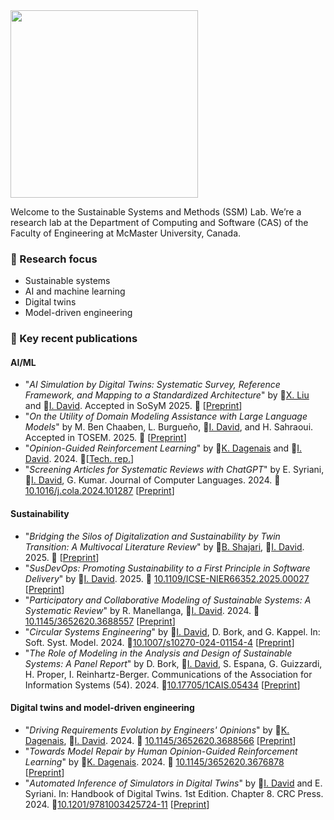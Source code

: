 <img src="https://istvandavid.com/wp-content/uploads/2023/11/ssm-full-768x126.png" width="300"/>

Welcome to the Sustainable Systems and Methods (SSM) Lab. We’re a research lab at the Department of Computing and Software (CAS) of the Faculty of Engineering at McMaster University, Canada.

### :telescope: Research focus
- Sustainable systems
- AI and machine learning
- Digital twins
- Model-driven engineering

### :page_with_curl: Key recent publications
#### AI/ML
- "_AI Simulation by Digital Twins: Systematic Survey, Reference Framework, and Mapping to a Standardized Architecture_" by :bust_in_silhouette:[X. Liu](https://xiaoranliu.com/) and :bust_in_silhouette:[I. David](https://istvandavid.com/). Accepted in SoSyM 2025. :page_facing_up: [[Preprint](https://arxiv.org/abs/2506.06580)]
- "_On the Utility of Domain Modeling Assistance with Large Language Models_" by M. Ben Chaaben, L. Burgueño, :bust_in_silhouette:[I. David](https://istvandavid.com/), and H. Sahraoui. Accepted in TOSEM. 2025. :page_facing_up: [[Preprint](https://arxiv.org/abs/2410.12577)]
- "_Opinion-Guided Reinforcement Learning_" by :bust_in_silhouette:[K. Dagenais](https://kyannadagenais.ca/) and :bust_in_silhouette:[I. David](https://istvandavid.com/). 2024. :page_facing_up:[[Tech. rep.](https://arxiv.org/abs/2405.17287)]
- "_Screening Articles for Systematic Reviews with ChatGPT_" by E. Syriani, :bust_in_silhouette:[I. David](https://istvandavid.com/), G. Kumar. Journal of Computer Languages. 2024. :page_facing_up:[10.1016/j.cola.2024.101287](https://doi.org/10.1016/j.cola.2024.101287) [[Preprint](https://istvandavid.com/files/ChatGPT-Screening-SR-COLA.pdf)]

#### Sustainability
- "_Bridging the Silos of Digitalization and Sustainability by Twin Transition: A Multivocal Literature Review_" by :bust_in_silhouette:[B. Shajari](https://baranshajari.github.io/), :bust_in_silhouette:[I. David](https://istvandavid.com/). 2025. :page_facing_up: [[Preprint](https://istvandavid.com/files/twin-transition-ict4s-2025.pdf)]
- "_SusDevOps: Promoting Sustainability to a First Principle in Software Delivery_" by :bust_in_silhouette:[I. David](https://istvandavid.com/). 2025. :page_facing_up: [10.1109/ICSE-NIER66352.2025.00027](http://doi.org/10.1109/ICSE-NIER66352.2025.00027) [[Preprint](https://arxiv.org/abs/2312.14843)]
- "_Participatory and Collaborative Modeling of Sustainable Systems: A Systematic Review_" by R. Manellanga, :bust_in_silhouette:[I. David](https://istvandavid.com/). 2024. :page_facing_up:[10.1145/3652620.3688557](https://doi.org/10.1145/3652620.3688557) [[Preprint](https://istvandavid.com/files/participatory-collaborative-modeling-sustainability-review-2024.pdf)]
- "_Circular Systems Engineering_" by :bust_in_silhouette:[I. David](https://istvandavid.com/), D. Bork, and G. Kappel. In: Soft. Syst. Model. 2024. :page_facing_up:[10.1007/s10270-024-01154-4](https://doi.org/10.1007/s10270-024-01154-4) [[Preprint](https://arxiv.org/abs/2306.17808)]
- "_The Role of Modeling in the Analysis and Design of Sustainable Systems: A Panel Report_" by D. Bork, :bust_in_silhouette:[I. David](https://istvandavid.com/), S. Espana, G. Guizzardi, H. Proper, I. Reinhartz-Berger. Communications of the Association for Information Systems (54). 2024. :page_facing_up:[10.17705/1CAIS.05434](https://aisel.aisnet.org/cais/vol54/iss1/41/) [[Preprint](https://istvandavid.com/files/The-Role-of-Modeling-in-the-Design-and-Analysis-of-Sustainable-Systems.pdf)]

#### Digital twins and model-driven engineering
- "_Driving Requirements Evolution by Engineers' Opinions_" by :bust_in_silhouette:[K. Dagenais](https://kyannadagenais.ca/), :bust_in_silhouette:[I. David](https://istvandavid.com/). 2024. :page_facing_up: [10.1145/3652620.3688566](https://doi.org/10.1145/3652620.3688566) [[Preprint](https://istvandavid.com/files/Requirements-evolution-uncertainty-MPM4CPS-2024.pdf)]
- "_Towards Model Repair by Human Opinion-Guided Reinforcement Learning_" by :bust_in_silhouette:[K. Dagenais](https://kyannadagenais.ca/). 2024. :page_facing_up: [10.1145/3652620.3676878](https://doi.org/10.1145/3652620.3676878) [[Preprint](https://kyannadagenais.ca/uploads/papers/Model-repair-guided-reinforcement-learning-SRC2024.pdf)] 
- "_Automated Inference of Simulators in Digital Twins_" by :bust_in_silhouette:[I. David](https://istvandavid.com/) and E. Syriani. In: Handbook of Digital Twins. 1st Edition. Chapter 8. CRC Press. 2024. :page_facing_up:[10.1201/9781003425724-11](https://doi.org/10.1201/9781003425724-11) [[Preprint](https://istvandavid.com/files/rl4sim-bookchapter-2023.pdf)]
